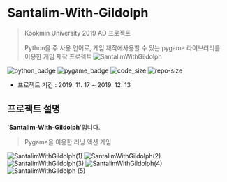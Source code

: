 # Santalim-With-Gildolph
>
> Kookmin University 2019 AD 프로젝트
>
> Python을 주 사용 언어로, 게임 제작에사용할 수 있는 pygame 라이브러리를 이용한 게임 제작 프로젝트
>![SantalimWithGildolph](https://user-images.githubusercontent.com/56578913/75602351-a2a76700-5b07-11ea-8db8-e3279b9be22f.jpg)

![python_badge](https://img.shields.io/badge/python-3.7-blue?logo=Python)
![pygame_badge](https://img.shields.io/badge/pygame-1.9.6-green)
![code_size](https://img.shields.io/github/languages/code-size/ureChanger/Santalim-With-Gildolph)
![repo-size](https://img.shields.io/github/repo-size/ureChanger/Santalim-With-Gildolph)

* 프로젝트 기간 : 2019. 11. 17 ~ 2019. 12. 13


## 프로젝트 설명
'**Santalim-With-Gildolph**'입니다.
> Pygame을 이용한 러닝 액션 게임

![SantalimWithGildolph(1)](https://user-images.githubusercontent.com/56578913/75602369-d5515f80-5b07-11ea-81cf-0993c7af9cbb.jpg)
![SantalimWithGildolph(2)](https://user-images.githubusercontent.com/56578913/75602373-dbdfd700-5b07-11ea-91fc-14f05bd05e8d.jpg)
![SantalimWithGildolph(3)](https://user-images.githubusercontent.com/56578913/75602377-dedac780-5b07-11ea-9cc4-e698355ff4d9.jpg)
![SantalimWithGildolph(4)](https://user-images.githubusercontent.com/56578913/75602381-e1d5b800-5b07-11ea-9a30-6acb1930fc95.jpg)
![SantalimWithGildolph (5)](https://user-images.githubusercontent.com/56578913/75602382-e39f7b80-5b07-11ea-9d9a-c15fb7706f54.jpg)
